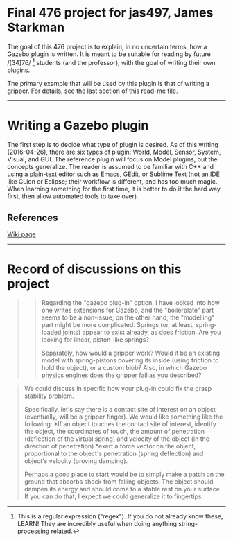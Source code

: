 # Final 476 project for jas497, James Starkman

The goal of this 476 project is to explain, in no uncertain terms, how
a Gazebo plugin is written.  It is meant to be suitable for reading by
future /[34]76/ [^regex] students (and the professor), with the goal of writing
their own plugins.

The primary example that will be used by this plugin is that of
writing a gripper.  For details, see the last section of this read-me
file.

-------------------------------------------------------------------------------

# Writing a Gazebo plugin

The first step is to decide what type of plugin is desired.  As of
this writing (2016-04-26), there are six types of plugin: World,
Model, Sensor, System, Visual, and GUI.  The reference plugin will
focus on Model plugins, but the concepts generalize.  The reader is
assumed to be familiar with C++ and using a plain-text editor such as
Emacs, GEdit, or Sublime Text (not an IDE like CLion or Eclipse; their
workflow is different, and has too much magic.  When learning
something for the first time, it is better to do it the hard way
first, then allow automated tools to take over).


## References

[Wiki page](http://gazebosim.org/tutorials?tut=plugins_hello_world&cat=write_plugin)

-------------------------------------------------------------------------------

# Record of discussions on this project

>> Regarding the "gazebo plug-in" option, I have looked into how one
>> writes extensions for Gazebo, and the "boilerplate" part seems to be a
>> non-issue; on the other hand, the "modelling" part might be more
>> complicated.  Springs (or, at least, spring-loaded joints) appear to
>> exist already, as does friction.  Are you looking for linear,
>> piston-like springs?
>> 
>> Separately, how would a gripper work?  Would it be an existing model
>> with spring-pistons covering its inside (using friction to hold the
>> object), or a custom blob?  Also, in which Gazebo physics engines does
>> the gripper fail as you described?
 
> We could discuss in specific how your plug-in could fix the grasp
> stability problem.
> 
> Specifically, let's say there is a contact site of interest on an
> object (eventually, will be a gripper finger).  We would like
> something like the following: *If an object touches the contact site
> of interest, identify the object, the coordinates of touch, the amount
> of penetration (deflection of the virtual spring) and velocity of the
> object (in the direction of penetration) *exert a force vector on the
> object, proportional to the object's penetration (spring deflection)
> and object's velocity (proving damping).
> 
> Perhaps a good place to start would be to simply make a patch on the
> ground that absorbs shock from falling objects.  The object should
> dampen its energy and should come to a stable rest on your surface.
> If you can do that, I expect we could generalize it to fingertips.


[^regex]: This is a regular expression ("regex").  If you do not
    already know these, LEARN!  They are incredibly useful when doing
    anything string-processing related.

